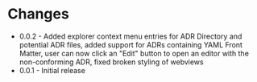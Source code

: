 # Changes

* 0.0.2 - Added explorer context menu entries for ADR Directory and potential ADR files, added support for ADRs containing YAML Front Matter, user can now click an "Edit" button to open an editor with the non-conforming ADR, fixed broken styling of webviews
* 0.0.1 - Initial release